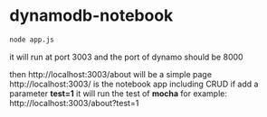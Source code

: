 # dynamodb-notebook

```cmd
node app.js
```

it will run at port 3003
and the port of dynamo should be 8000
 
 then http://localhost:3003/about will be a simple page
 http://localhost:3003/ is the notebook app including CRUD
 if add a parameter **test=1** it will run the test of **mocha**
 for example:
  http://localhost:3003/about?test=1
